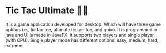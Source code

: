 # Tic Tac Ultimate 🐱‍🏍

It is a game application developed for desktop. Which will have three game options i.e., tic tac toe, ultimate tic tac toe, and quixo. It is programmed in java and UI is made in JavaFX. It supports two players and single player (with CPU). Single player mode has different options: easy, medium, hard, extreme. 
